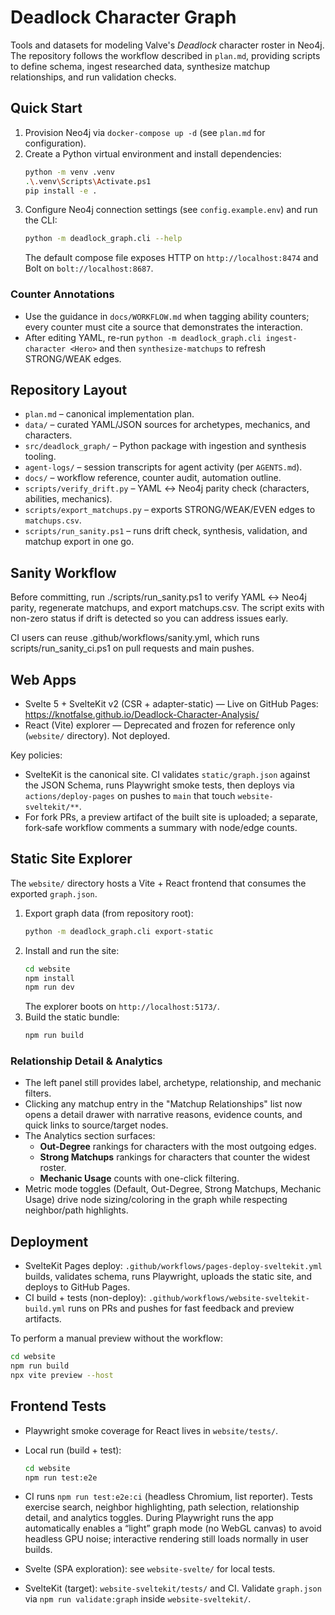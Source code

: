 # Deadlock Character Graph

Tools and datasets for modeling Valve's *Deadlock* character roster in Neo4j. The repository follows the workflow described in `plan.md`, providing scripts to define schema, ingest researched data, synthesize matchup relationships, and run validation checks.

## Quick Start

1. Provision Neo4j via `docker-compose up -d` (see `plan.md` for configuration).
2. Create a Python virtual environment and install dependencies:
   ```bash
   python -m venv .venv
   .\.venv\Scripts\Activate.ps1
   pip install -e .
   ```
3. Configure Neo4j connection settings (see `config.example.env`) and run the CLI:
   ```bash
   python -m deadlock_graph.cli --help
   ```
   The default compose file exposes HTTP on `http://localhost:8474` and Bolt on `bolt://localhost:8687`.

### Counter Annotations

- Use the guidance in `docs/WORKFLOW.md` when tagging ability counters; every counter must cite a source that demonstrates the interaction.
- After editing YAML, re-run `python -m deadlock_graph.cli ingest-character <Hero>` and then `synthesize-matchups` to refresh STRONG/WEAK edges.

## Repository Layout

- `plan.md` – canonical implementation plan.
- `data/` – curated YAML/JSON sources for archetypes, mechanics, and characters.
- `src/deadlock_graph/` – Python package with ingestion and synthesis tooling.
- `agent-logs/` – session transcripts for agent activity (per `AGENTS.md`).
- `docs/` – workflow reference, counter audit, automation outline.
- `scripts/verify_drift.py` – YAML ↔ Neo4j parity check (characters, abilities, mechanics).
- `scripts/export_matchups.py` – exports STRONG/WEAK/EVEN edges to `matchups.csv`.
- `scripts/run_sanity.ps1` – runs drift check, synthesis, validation, and matchup export in one go.

## Sanity Workflow

Before committing, run ./scripts/run_sanity.ps1 to verify YAML ↔ Neo4j parity, regenerate matchups, and export matchups.csv. The script exits with non-zero status if drift is detected so you can address issues early.

CI users can reuse .github/workflows/sanity.yml, which runs scripts/run_sanity_ci.ps1 on pull requests and main pushes.

## Web Apps

- Svelte 5 + SvelteKit v2 (CSR + adapter-static) — Live on GitHub Pages: https://knotfalse.github.io/Deadlock-Character-Analysis/
- React (Vite) explorer — Deprecated and frozen for reference only (`website/` directory). Not deployed.

Key policies:
- SvelteKit is the canonical site. CI validates `static/graph.json` against the JSON Schema, runs Playwright smoke tests, then deploys via `actions/deploy-pages` on pushes to `main` that touch `website-sveltekit/**`.
- For fork PRs, a preview artifact of the built site is uploaded; a separate, fork‑safe workflow comments a summary with node/edge counts.

## Static Site Explorer

The `website/` directory hosts a Vite + React frontend that consumes the exported `graph.json`.

1. Export graph data (from repository root):
   ```bash
   python -m deadlock_graph.cli export-static
   ```
2. Install and run the site:
   ```bash
   cd website
   npm install
   npm run dev
   ```
   The explorer boots on `http://localhost:5173/`.
3. Build the static bundle:
   ```bash
   npm run build
   ```

### Relationship Detail & Analytics

- The left panel still provides label, archetype, relationship, and mechanic filters.
- Clicking any matchup entry in the "Matchup Relationships" list now opens a detail drawer with narrative reasons, evidence counts, and quick links to source/target nodes.
- The Analytics section surfaces:
  - **Out-Degree** rankings for characters with the most outgoing edges.
  - **Strong Matchups** rankings for characters that counter the widest roster.
  - **Mechanic Usage** counts with one-click filtering.
- Metric mode toggles (Default, Out-Degree, Strong Matchups, Mechanic Usage) drive node sizing/coloring in the graph while respecting neighbor/path highlights.

## Deployment

- SvelteKit Pages deploy: `.github/workflows/pages-deploy-sveltekit.yml` builds, validates schema, runs Playwright, uploads the static site, and deploys to GitHub Pages.
- CI build + tests (non-deploy): `.github/workflows/website-sveltekit-build.yml` runs on PRs and pushes for fast feedback and preview artifacts.

To perform a manual preview without the workflow:
```bash
cd website
npm run build
npx vite preview --host
```

## Frontend Tests

- Playwright smoke coverage for React lives in `website/tests/`.
- Local run (build + test):
  ```bash
  cd website
  npm run test:e2e
  ```
- CI runs `npm run test:e2e:ci` (headless Chromium, list reporter). Tests exercise search, neighbor highlighting, path selection, relationship detail, and analytics toggles. During Playwright runs the app automatically enables a “light” graph mode (no WebGL canvas) to avoid headless GPU noise; interactive rendering still loads normally in user builds.

- Svelte (SPA exploration): see `website-svelte/` for local tests.
- SvelteKit (target): `website-sveltekit/tests/` and CI. Validate `graph.json` via `npm run validate:graph` inside `website-sveltekit/`.
